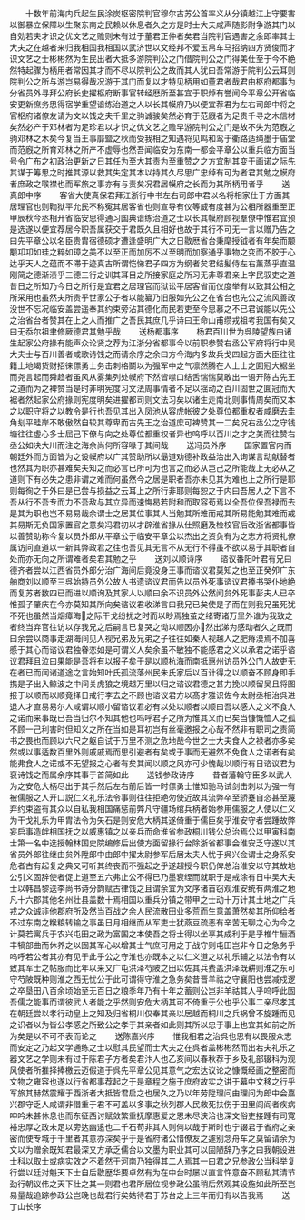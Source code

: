 <!-- { "loadSidebar": true } -->
　　十数年前海内兵起生民涂炭枢密院判官穆尔古苏公首率义从分镇越江上守要害以御暴立保障以生聚东南之民赖以休息者久之方是时士大夫咸声随影附争游其门以自効若夫才识之优文艺之赡则未有过于董君正仲者矣君当院判官遇害之余即率其士大夫之在越者来归我相国我相国以武济世以文经邦不爱玉帛车马招纳四方贤俊而才识文艺之士彬彬然为生民出者大抵多游院判公之门借院判公之门得美仕至于今不絶然特起骤为柄用者常因其才而不尽以院判公之故而其人犹曰吾常游于院判公云耳则院判公之所与游岂易得哉况游于其门而复以才特见柄用如董君者哉君由枢府都事为分省员外寻拜公府长史擢枢府断事官转经厯所至甚宜于职焯有誉闻今平章公开省临安更新庶务思得宿学重望谙练治道之人以长其幙府乃以便宜荐君为左右司郎中将之官枢府诸僚友请为文以饯之夫千里之驹诚骏矣然必育于范廐者为足贵千寻之木信材矣然必产于邓林者为足珍君以才识之优文艺之赡早游院判公之门是故不失为范廐之驹邓林之木矣今复当王事靡盬之秋而受我相之知遇将见鸣和鸾于衢路适绳墨于庙堂而范廐之所育邓林之所产不虚辱也然吾闻临安为东南一都会平章公以重兵临方面当号令广布之初政治更新之日其任为至大其责为至重赞之之方宜制其变于画诺之际先其谋于筹思之时推其源以救其失定其本以持其久尽思广忠绰有可为者君其勉之幙府者庶政之喉襟也而军旅之事亦有与责矣况君居幙府之长而为其所柄用者乎
　　送真郎中序
　　客省大使真保君拜江浙行中书左右司郎中君以名将相家仕于方面其居理官也则鞫狱平允民不称寃其居客省也则宣导有仪等威有度甚为公相所器重至正甲辰秋今丞相开省临安思得通习国典谙练治道之士以长其幙府顾视羣僚中惟君宜预是选遂以便宜荐居今职吾属获交于君既久且相好也故于其行不可无一言以赠乃告之曰先平章公以名臣贵胄宿德硕才遭逢盛明广大之日敭厯省台秉麾授钺者有年矣而颙颙卭卭如珪之粹如璋之美不以至正而加厉不以至明而加察通乎事物之变而不胶于心达乎天人之蕴而不滞于迹真古所谓恺悌君子四方为纲者矣君结髪侍左右薰蒸乎直温刚简之德渐渍乎三德三行之训其耳目之所接家庭之所习无非尊君亲上字民驭吏之道昔日之所知乃今日之所行是宜君之居理官而狱讼平居客省而仪度举有以致其公相之所采用也虽然夫所贵乎世家公子者以能纂乃旧服如先公之在省台也先公之流风善政没世不忘况临安盖尝遥奉其约束旁沾其德化而民若吏至今思慕之不已君诚能以先公之治省台者赞其在上之人而推广之吾民其庶几乎诗曰王命山甫缵戎祖考我国有矣又曰无忝尔祖聿修厥德君其勉乎哉
　　送杨都事序
　　杨君百川世为呉陵望族由诸生起家公府掾有能声众论贤之荐为江浙分省都事今以前职参赞右丞公军府将行中吴大夫士与百川善者咸歌诗饯之而请余序之余曰方今海内多故兵戈四起方面大臣往往籍土地竭货财招徕僄勇士务击刺格鬬以为强军中之气凛然腾在人上士之圎冠大裾坐而尧言起而舜趋者虽风从雾集列处幙府下然皆噤口结舌惴惴莫敢出一语开陈古先王之道而为之裨赞当是时非明宪度习文法周事情者不足以揺动之百川固世之圎冠而大裾者然起家公府掾则宪度明矣进擢都司则文法习矣以诸生走南北则事情周矣而又本之以职守将之以教令是行也吾见其出入凤池从容虎帐彼之处尊位都重权者咸磨去圭角刬平畦岸不敢傲然自较其尊卑而古先王之治道庶可裨赞其一二矣况右丞公之守钱塘往往虚心多士屈己下僚与向之处尊位都重权者异也呜呼以百川之才之美而往赞右丞公如决大川而注之海余尚何所容喙于其间哉
　　送冯员外序
　　国家置官内而朝廷外而方面皆为之设幙府以广其赞助所以朂道劝德补政益治出入询谋言动献替者也然其为职亦甚难矣夫知之而必言已所可为也言之而必从岂己之所能哉上无必从之道则下有必失之患非谓之难而何虽然今之居是职者吾亦未见其为难也上之所行是耶则每徇之于外曰是已尝与损益之云耳上之所行非耶则每恕之于内曰吾居人之下言不吾从行不吾专而力不吾敌与其立异而速悔曷若附和而取容茍焉以全吾位保吾禄而去是其为职也岂不易易哉余谓士之居其位事其人当勉其所难而戒其所易能勉其难而戒其易斯无负国家置官之意矣冯君初以才辟淮省掾从仕照磨及检校官后改浙省都事皆以善赞助称今复以员外郎从平章公于临安平章公以杰出之资负有为之志方将贤礼僚属访问直道以一新其弊政君之往也吾见其无言不从无行不得虽不欲以易于其职者自处而亦无向之所谓难者矣君其勉之乎
　　送刘以顺诗序
　　谘议番阳叶君有兄曰德齐者尝以江西省员外郎分治广海间后竟没身王事而谘议君莫知之也至正癸夘广东舶商刘以顺至三呉始持员外公故人书遗谘议君而告以员外死事谘议君捧书哭仆地絶而复苏者数四已而进以顺询及其家人以顺曰余不识员外公然闻贠外死事彭夫人已卒惟孤子肇庆在今亦莫知其所向矣谘议君收涕言曰我兄已矣使是子而在则我兄虽死犹不死也虽然当烟瘴晦之际干戈纷扰之时而以眇焉独茧之绪寄诸万里外谁为我致之者终当弃官往访以存我兄之后嗣言已复哭之恸以顺因亦然出涕为感动者久之既而曰余尝以商事走湖海间见人视兄弟及兄弟之子往往如秦人视越人之肥瘠漠焉不加喜慼于其心而谘议君独眷恋如是可谓义人矣余虽不敏独不能感君之义以承君之诺乎谘议君拜且泣曰果能是吾将有以报子矣于是以顺杭海而南抵惠州访员外公门人故吏无在者已而闻诸道途之言始知叶氏孤流落州民朱氏家后以百计得之以顺奋不顾身即手携是子出入鲸波之中间关虎狼之境越万里以归之谘议君德之甚力挽以顺留吴且将图报于以顺而以顺竟择日戒行李去之不顾也谘议君方以髙才雅识佐今太尉丞相治呉进退人才直易易尔人咸谓以顺小留谘议君必有以处以顺者以顺曰吾以感人之义不食人之诺而来事既已吾当归尔不知其他也呜呼君子之所为惟其义而已矣当慷慨恤人之孤不顾一己利害时但知义之所在当如是耳初岂有丝毫邀报之心哉不然非有职司之责简书之畏也而顾以六尺之躯自试于万里不测之危地哉今世之士大夫食人之禄者亦多矣然或以事适数百里外则戚戚焉而思引避者有矣或于事而无避然不免食人之诺者有矣能弗食人之诺或不无望报之心者有矣其闻以顺之风亦可少愧哉以顺行有日谘议君为裒诗饯之而属余序其事于首简如此
　　送钱参政诗序
　　昔者藩翰守臣多以武人为之安危大柄尽出于其手然后左右前后皆一时僄勇士惟知驰马试剑击刺以为强一有被儒服之人开口説仁义礼乐法令事则往往拒絶勿使近故其流弊卒至骄蹇自恣甚至蔑弃约束盗有其众以自私我相国痛惩前弊凡守疆场绾兵柄者始参用儒服之人使以仁义为干戈礼乐为甲胄法令为矢石是则安危大柄其遂倚重于儒臣矣乎淮安守者尝踵故弊妄启事造衅相国抚之以威惠镇之以亲兵而命淮省参政桐川钱公总治焉公以甲寅科南士第一名中选授翰林国史院编修后出使方面留掾行台除浙省都事会淮安乏守遂以其省员外郎往继由贠外陞郎中由郎中擢太尉参军后居太夫人忧于呉兴佥谓士之身系安危者古有起复之典又可听其终丧而不强起之乎遂超授今职仍俾总治淮安以守其故地公引义固辞使者促上道至五六弗止公不得已乃墨衰绖而就职于是戒涂有日中吴大夫士以韩昌黎送李尚书诗分韵赋古律饯之且谓余宜为文序诸首窃观淮安统有两淮之地凡十六郡其他名州壮县盖数十焉相国以重兵分镇之带甲之士动十万计其土地之广兵戎之众诚非他郡府所及然当百战之余人民流散田业多荒而生意盖萧然矣其所仰给者不过东南之糇粮转输之事虽日月相继而从军吏士犹燕豆疏恶有辛苦无聊之心为今之计莫若寓兵于农兴屯田之政为富国之本使吾之将士得以坐享其成利于是乎椎牛酾酒丰犒部曲而休养之以固其军心以增其士气庶可用之于战守则屯田岂非今日之急务乎呜呼若公者其亦有见于此乎公之守淮也亦既本之以仁义道之以礼乐辅之以法令有以致其军士之帖服而比年以来又广屯洪泽芍陂之田以佐其兵费盖洪泽既耕则淮之东可守芍陂既种则淮之西无忧公于此可谓得守淮之急务矣昔晋羊祜之守襄阳也尝减戍逻之卒垦田八百余顷始至无百日之粮季年乃有十年之蓄则公岂非羊祜其人乎呜呼此固吾儒之能事而谓彼武人者能之乎然则安危大柄其可不倚重于公也乎公事二亲尽孝其在朝廷尝以孝行动皇上之知及归省桐川仅奉其亲以居越而桐川之兵祸曾不旋踵而见之识者以为皆公孝感之所致公之孝于其亲者如此则其所以忠于事上也宜其如前之所为矣是以不可不表而论之
　　送陈嘉兴序
　　惟我相君之治呉也思有以畏服众志而安定之乃起文学通练之士以慰其民望而士大夫之在呉者盖彬彬然而出若夫礼乐之器文艺之学则未有过于陈君子方者矣君汴人也乙亥间以春秋荐于乡及礼部辍科为观风使者所推择捧檄云迈假道于呉先平章公见其意气之宏达议论之慷慨经画之整密而文物之雍容也遂以行省都事荐起之于是章程之施于庶府故实之讲于幕中文移之行乎军旅其赫然震耀于西浙者大抵皆君启之也居久之乃以年劳陞理问由理问为郎中会嘉兴郡守乏人咸谓非借重于君不可盖以多事之秋列郡人民救死扶伤于田里闾阎者疾病呻吟未甚休息也而东征西讨赋敛繁重抚摩惠爱之恩未尽浃洽也深文俗吏接踵有司寛裕忠厚之政未足以旁达幽逺也二千石苟非其人则何以哉于斯时也宁辍君于省府之亲密而使专城于千里者其意亦深矣乎于是省府诸公惜僚友之遽别念舟车之莫留请余为文以为赠余既知君最深又方承乏儒台以文墨为职业其可以固陋辞乃序之曰我朝设进士科以取士或病实效之不着然于河南乃独得其二人焉其一曰君之兄参政公当科举复行尝以廷对魁天下士自后敭歴华要卓然有为在中台时屡以直言忤意奋不顾私其清节劲行朝议伟之天下壮之其一则君也君所居位视参政公虽稍后然观其设施如此所至岂易量哉追踪参政公岂晚也哉君行矣姑待君于苏台之上三年而归有以告我焉
　　送丁山长序
